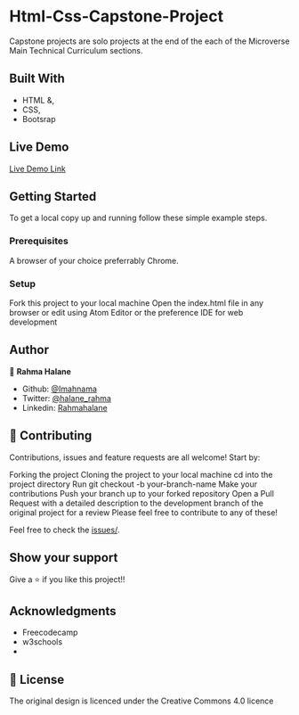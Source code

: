 # Html-Css-Capstone-Project
Capstone projects are solo projects at the end of the each of the Microverse Main Technical Curriculum sections.

## Built With

- HTML &,
- CSS,
- Bootsrap

## Live Demo

[Live Demo Link](https://rawcdn.githack.com/imahnama/Html-Css-Capstone-Project/69cf038aea08a2e61ceb60f08afcffd03764c9be/index.html)

## Getting Started

To get a local copy up and running follow these simple example steps.

### Prerequisites

A browser of your choice preferrably Chrome.

### Setup

Fork this project to your local machine
Open the index.html file in any browser or edit using Atom Editor or the preference IDE for web development


## Author

👤 **Rahma Halane**

- Github: [@Imahnama](https://github.com/imahnama)
- Twitter: [@halane_rahma](https://twitter.com/halane_rahma)
- Linkedin: [Rahmahalane](https://linkedin.com/Rahmahalane)

## 🤝 Contributing

Contributions, issues and feature requests are all welcome! Start by:

Forking the project
Cloning the project to your local machine
cd into the project directory
Run git checkout -b your-branch-name
Make your contributions
Push your branch up to your forked repository
Open a Pull Request with a detailed description to the development branch of the original project for a review
Please feel free to contribute to any of these!

Feel free to check the [issues/](https://github.com/imahnama/Html-Css-Capstone-Project/issues).

## Show your support

Give a ⭐️ if you like this project!!

## Acknowledgments

- Freecodecamp
- w3schools
-


## 📝 License

The original design is licenced under the Creative Commons 4.0 licence
